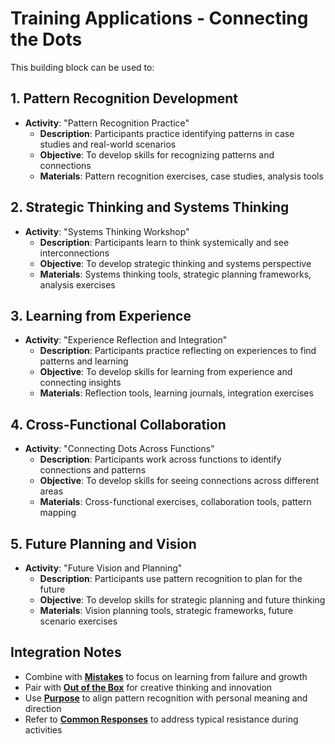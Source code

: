 # Training Applications - Connecting the Dots

This building block can be used to:

## 1. Pattern Recognition Development
- **Activity**: "Pattern Recognition Practice"
  - **Description**: Participants practice identifying patterns in case studies and real-world scenarios
  - **Objective**: To develop skills for recognizing patterns and connections
  - **Materials**: Pattern recognition exercises, case studies, analysis tools

## 2. Strategic Thinking and Systems Thinking
- **Activity**: "Systems Thinking Workshop"
  - **Description**: Participants learn to think systemically and see interconnections
  - **Objective**: To develop strategic thinking and systems perspective
  - **Materials**: Systems thinking tools, strategic planning frameworks, analysis exercises

## 3. Learning from Experience
- **Activity**: "Experience Reflection and Integration"
  - **Description**: Participants practice reflecting on experiences to find patterns and learning
  - **Objective**: To develop skills for learning from experience and connecting insights
  - **Materials**: Reflection tools, learning journals, integration exercises

## 4. Cross-Functional Collaboration
- **Activity**: "Connecting Dots Across Functions"
  - **Description**: Participants work across functions to identify connections and patterns
  - **Objective**: To develop skills for seeing connections across different areas
  - **Materials**: Cross-functional exercises, collaboration tools, pattern mapping

## 5. Future Planning and Vision
- **Activity**: "Future Vision and Planning"
  - **Description**: Participants use pattern recognition to plan for the future
  - **Objective**: To develop skills for strategic planning and future thinking
  - **Materials**: Vision planning tools, strategic frameworks, future scenario exercises

## Integration Notes
- Combine with **[Mistakes](../mistakes/README.md)** to focus on learning from failure and growth
- Pair with **[Out of the Box](../out-of-the-box/README.md)** for creative thinking and innovation
- Use **[Purpose](../purpose/README.md)** to align pattern recognition with personal meaning and direction
- Refer to **[Common Responses](common-responses.md)** to address typical resistance during activities
